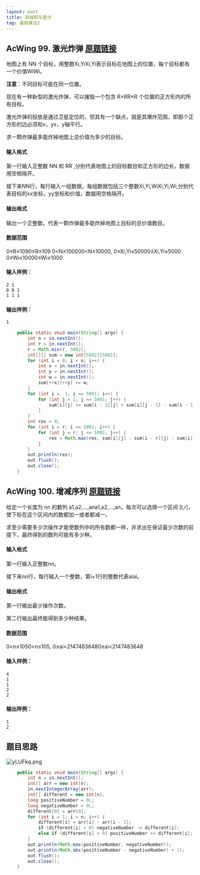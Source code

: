 ```yaml
---
layout: post
title: 前缀和与差分
tag: 基础算法2
---
```


## AcWing 99. 激光炸弹   [原题链接](https://www.acwing.com/problem/content/101/)

地图上有 NN 个目标，用整数Xi,YiXi,Yi表示目标在地图上的位置，每个目标都有一个价值WiWi。

**注意**：不同目标可能在同一位置。

现在有一种新型的激光炸弹，可以摧毁一个包含 R×RR×R 个位置的正方形内的所有目标。

激光炸弹的投放是通过卫星定位的，但其有一个缺点，就是其爆炸范围，即那个正方形的边必须和x，yx，y轴平行。

求一颗炸弹最多能炸掉地图上总价值为多少的目标。

#### 输入格式

第一行输入正整数 NN 和 RR ,分别代表地图上的目标数目和正方形的边长，数据用空格隔开。

接下来NN行，每行输入一组数据，每组数据包括三个整数Xi,Yi,WiXi,Yi,Wi,分别代表目标的xx坐标，yy坐标和价值，数据用空格隔开。

#### 输出格式

输出一个正整数，代表一颗炸弹最多能炸掉地图上目标的总价值数目。

#### 数据范围

0≤R≤1090≤R≤109
0<N≤100000<N≤10000,
0≤Xi,Yi≤50000≤Xi,Yi≤5000
0≤Wi≤10000≤Wi≤1000

#### 输入样例：

```
2 1
0 0 1
1 1 1
```

#### 输出样例：

```
1
```

```java
    public static void main(String[] args) {
        int n = in.nextInt();
        int r = in.nextInt();
        r = Math.min(r, 5002);
        int[][] sum = new int[5002][5002];
        for (int i = 0; i < n; i++) {
            int x = in.nextInt();
            int y = in.nextInt();
            int w = in.nextInt();
            sum[++x][++y] += w;
        }
        for (int i =  1; i <= 5001; i++) {
            for (int j = 1; j <= 5001; j++) {
                sum[i][j] += sum[i - 1][j] + sum[i][j - 1] - sum[i - 1][j - 1];
            }
        }
        int res = 0;
        for (int i = r; i <= 5001; i++) {
            for (int j = r; j <= 5001; j++) {
                res = Math.max(res, sum[i][j] - sum[i - r][j] - sum[i][j - r] + sum[i - r][j - r]);
            }
        }
        out.println(res);
        out.flush();
        out.close();
    }
```

## AcWing 100. 增减序列   [原题链接](https://www.acwing.com/problem/content/102/)

给定一个长度为 nn 的数列 a1,a2,…,ana1,a2,…,an，每次可以选择一个区间 [l,r]，使下标在这个区间内的数都加一或者都减一。

求至少需要多少次操作才能使数列中的所有数都一样，并求出在保证最少次数的前提下，最终得到的数列可能有多少种。

#### 输入格式

第一行输入正整数nn。

接下来nn行，每行输入一个整数，第i+1行的整数代表aiai。

#### 输出格式

第一行输出最少操作次数。

第二行输出最终能得到多少种结果。

#### 数据范围

0<n≤1050<n≤105,
0≤ai<21474836480≤ai<2147483648

#### 输入样例：

```
4
1
1
2
2
```

#### 输出样例：

```
1
2
```

## 题目思路

![yLUFkq.png](https://s3.ax1x.com/2021/02/23/yLUFkq.png)

```java
    public static void main(String[] args) {
        int n = in.nextInt();
        int[] arr = new int[n];
        in.nextIntegerArray(arr);
        int[] different = new int[n];
        long positiveNumber = 0L;
        long negativeNumber = 0L;
        different[0] = arr[0];
        for (int i = 1; i < n; i++) {
            different[i] = arr[i] - arr[i - 1];
            if (different[i] < 0) negativeNumber -= different[i];
            else if (different[i] > 0) positiveNumber += different[i];
        }
        out.println(Math.max(positiveNumber, negativeNumber));
        out.println(Math.abs(positiveNumber - negativeNumber) + 1);
        out.flush();
        out.close();
    }
```

